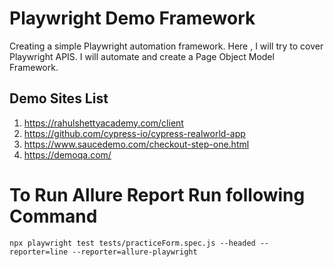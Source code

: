 # Playwright Demo Framework
Creating a simple Playwright automation framework. Here , I will try to cover Playwright APIS. I will automate and create a Page Object Model Framework.

## Demo Sites List
1. https://rahulshettyacademy.com/client
2. https://github.com/cypress-io/cypress-realworld-app
3. https://www.saucedemo.com/checkout-step-one.html
4. https://demoqa.com/

# To Run Allure Report Run following Command
`npx playwright test tests/practiceForm.spec.js --headed --reporter=line --reporter=allure-playwright`